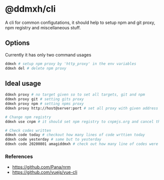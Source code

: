 # @ddmxh/cli

A cli for common configutations, it should help to setup npm and git proxy, npm registry and miscellaneous stuff.

## Options

Currently it has only two command usages

```bash
ddmxh # setup npm proxy by 'http_proxy' in the env variables
ddmxh del # delete npm proxy
```

## Ideal usage

```bash
ddmxh proxy # no target given so to set all targets, git and npm
ddmxh proxy git # setting gits proxy
ddmxh proxy npm # setting npms proxy
ddmxh proxy http://host@server:port # set all proxy with given address

# Change npm registry
ddmxh use cnpm # it should set npm registry to cnpmjs.org and cancel the proxy

# Check codes written
ddmxh code today # checkout how many lines of code wrttien today
ddmxh code yesterday # same but to yesterday
ddmxh code 20200801 amagiddmxh # check out how many line of codes were written by amagiddmxh at date 20200801
```

### References

- <https://github.com/Pana/nrm>
- <https://github.com/vuejs/vue-cli>

